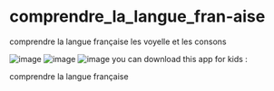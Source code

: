 # comprendre_la_langue_fran-aise
comprendre la langue française les voyelle et les consons

![image](https://user-images.githubusercontent.com/19358480/165962122-d8723992-854a-4471-9c86-25447ad871d0.png)
![image](https://user-images.githubusercontent.com/19358480/165962256-f3105775-0ffb-465e-a10b-b2fc533d968b.png)
![image](https://user-images.githubusercontent.com/19358480/165962280-d1ab6375-0a87-4f35-bee2-6546ee276e52.png)
you can download this app for kids :

comprendre la langue française
